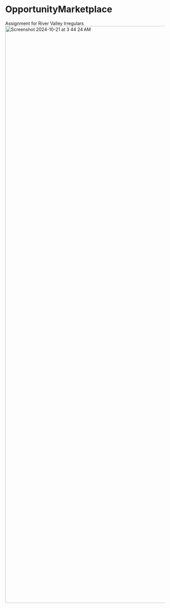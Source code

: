 # OpportunityMarketplace
 
Assignment for River Valley Irregulars
<img width="1822" alt="Screenshot 2024-10-21 at 3 44 24 AM" src="https://github.com/user-attachments/assets/084a8294-4ee9-4bdf-a105-1bc7be4613c4">
